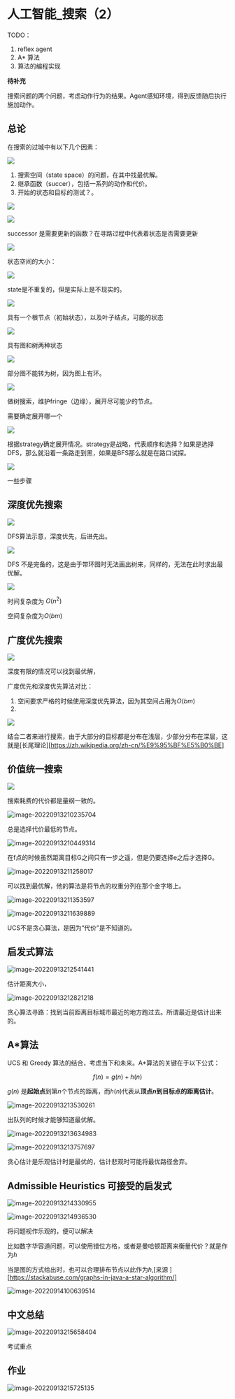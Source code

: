 ---
---
# 人工智能_搜索（2）

TODO：

1.  reflex agent
2. A* 算法
3. 算法的编程实现

**待补充**

搜索问题的两个问题，考虑动作行为的结果。Agent感知环境，得到反馈随后执行施加动作。

## 总论

在搜索的过城中有以下几个因素：

![](https://lh-picbed.oss-cn-chengdu.aliyuncs.com/20220913195533.png)

1. 搜索空间（state space）的问题，在其中找最优解。
2. 继承函数（succer），包括一系列的动作和代价。
3. 开始的状态和目标的测试？。

![](https://lh-picbed.oss-cn-chengdu.aliyuncs.com/20220913195826.png)



![](https://lh-picbed.oss-cn-chengdu.aliyuncs.com/20220913200319.png)

successor 是需要更新的函数？在寻路过程中代表着状态是否需要更新

![](https://lh-picbed.oss-cn-chengdu.aliyuncs.com/20220913200955.png)

状态空间的大小：

![](https://lh-picbed.oss-cn-chengdu.aliyuncs.com/20220913201246.png)

state是不重复的，但是实际上是不现实的。

![](https://lh-picbed.oss-cn-chengdu.aliyuncs.com/20220913201406.png)

具有一个根节点（初始状态），以及叶子结点，可能的状态

![](https://lh-picbed.oss-cn-chengdu.aliyuncs.com/20220913201432.png)

具有图和树两种状态

![](https://lh-picbed.oss-cn-chengdu.aliyuncs.com/20220913201603.png)

部分图不能转为树，因为图上有环。

![](https://lh-picbed.oss-cn-chengdu.aliyuncs.com/20220913202253.png)

做树搜索，维护fringe（边缘），展开尽可能少的节点。

需要确定展开哪一个

![](https://lh-picbed.oss-cn-chengdu.aliyuncs.com/20220913202506.png)

根据strategy确定展开情况。strategy是战略，代表顺序和选择？如果是选择DFS，那么就沿着一条路走到黑，如果是BFS那么就是在路口试探。

![](https://lh-picbed.oss-cn-chengdu.aliyuncs.com/20220913203234.png)

一些步骤

## 深度优先搜索

![](https://lh-picbed.oss-cn-chengdu.aliyuncs.com/20220913203432.png)

DFS算法示意，深度优先，后进先出。

![](https://lh-picbed.oss-cn-chengdu.aliyuncs.com/20220913203855.png)

DFS 不是完备的，这是由于带环图时无法画出树来，同样的，无法在此时求出最优解。

![](https://lh-picbed.oss-cn-chengdu.aliyuncs.com/20220913204442.png)

时间复杂度为 $O(n^2)$ 

空间复杂度为$O(bm)$

## 广度优先搜索

![](https://lh-picbed.oss-cn-chengdu.aliyuncs.com/20220913205259.png)

深度有限的情况可以找到最优解，

广度优先和深度优先算法对比：

1. 空间要求严格的时候使用深度优先算法，因为其空间占用为$O(bm)$
2. 

![](https://lh-picbed.oss-cn-chengdu.aliyuncs.com/20220913205730.png)

结合二者来进行搜索，由于大部分的目标都是分布在浅层，少部分分布在深层，这就是[长尾理论][https://zh.wikipedia.org/zh-cn/%E9%95%BF%E5%B0%BE]

## 价值统一搜索

![](https://lh-picbed.oss-cn-chengdu.aliyuncs.com/image-20220913210001274.png)



搜索耗费的代价都是量纲一致的。

![image-20220913210235704](https://lh-picbed.oss-cn-chengdu.aliyuncs.com/image-20220913210235704.png)

总是选择代价最低的节点。

![image-20220913210449314](https://lh-picbed.oss-cn-chengdu.aliyuncs.com/image-20220913210449314.png)

在f点的时候虽然距离目标G之间只有一步之遥，但是仍要选择e之后才选择G。

![image-20220913211258017](https://lh-picbed.oss-cn-chengdu.aliyuncs.com/image-20220913211258017.png)

可以找到最优解，他的算法是将节点的权重分列在那个金字塔上。

![image-20220913211353597](https://lh-picbed.oss-cn-chengdu.aliyuncs.com/image-20220913211353597.png)

![image-20220913211639889](https://lh-picbed.oss-cn-chengdu.aliyuncs.com/image-20220913211639889.png)

UCS不是贪心算法，是因为“代价”是不知道的。

## 启发式算法

![image-20220913212541441](https://lh-picbed.oss-cn-chengdu.aliyuncs.com/image-20220913212541441.png)

估计距离大小，

![image-20220913212821218](https://lh-picbed.oss-cn-chengdu.aliyuncs.com/image-20220913212821218.png)

贪心算法寻路：找到当前距离目标城市最近的地方跑过去。所谓最近是估计出来的。

## A*算法

UCS 和 Greedy 算法的结合，考虑当下和未来。A*算法的关键在于以下公式：

$$f(n)=g(n)+h(n)$$

$g(n)$ 是**起始点**到第$n$个节点的距离，而$h(n)$代表从**顶点$n$**到目标点的**距离估计**。

![image-20220913213530261](https://lh-picbed.oss-cn-chengdu.aliyuncs.com/image-20220913213530261.png)

出队列的时候才能够知道最优解。

![image-20220913213634983](https://lh-picbed.oss-cn-chengdu.aliyuncs.com/image-20220913213634983.png)

![image-20220913213757697](https://lh-picbed.oss-cn-chengdu.aliyuncs.com/image-20220913213757697.png)

贪心估计是乐观估计时是最优的，估计悲观时可能将最优路径舍弃。

## Admissible Heuristics 可接受的启发式

![image-20220913214330955](https://lh-picbed.oss-cn-chengdu.aliyuncs.com/image-20220913214330955.png)



![image-20220913214936530](https://lh-picbed.oss-cn-chengdu.aliyuncs.com/image-20220913214936530.png)

将问题视作乐观的，便可以解决

比如数字华容道问题，可以使用错位方格，或者是曼哈顿距离来衡量代价？就是作为$h$

当是图的方式给出时，也可以合理排布节点以此作为$h$,[来源 ][https://stackabuse.com/graphs-in-java-a-star-algorithm/]

![image-20220914100639514](https://lh-picbed.oss-cn-chengdu.aliyuncs.com/image-20220914100639514.png)

## 中文总结

![image-20220913215658404](https://lh-picbed.oss-cn-chengdu.aliyuncs.com/image-20220913215658404.png)

考试重点

## 作业

![image-20220913215725135](https://lh-picbed.oss-cn-chengdu.aliyuncs.com/image-20220913215725135.png)

